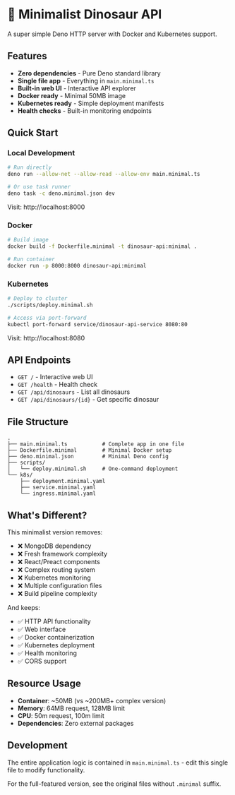 # 🦕 Minimalist Dinosaur API

A super simple Deno HTTP server with Docker and Kubernetes support.

## Features

- **Zero dependencies** - Pure Deno standard library
- **Single file app** - Everything in `main.minimal.ts`
- **Built-in web UI** - Interactive API explorer
- **Docker ready** - Minimal 50MB image
- **Kubernetes ready** - Simple deployment manifests
- **Health checks** - Built-in monitoring endpoints

## Quick Start

### Local Development

```bash
# Run directly
deno run --allow-net --allow-read --allow-env main.minimal.ts

# Or use task runner
deno task -c deno.minimal.json dev
```

Visit: http://localhost:8000

### Docker

```bash
# Build image
docker build -f Dockerfile.minimal -t dinosaur-api:minimal .

# Run container
docker run -p 8000:8000 dinosaur-api:minimal
```

### Kubernetes

```bash
# Deploy to cluster
./scripts/deploy.minimal.sh

# Access via port-forward
kubectl port-forward service/dinosaur-api-service 8080:80
```

Visit: http://localhost:8080

## API Endpoints

- `GET /` - Interactive web UI  
- `GET /health` - Health check
- `GET /api/dinosaurs` - List all dinosaurs
- `GET /api/dinosaurs/{id}` - Get specific dinosaur

## File Structure

```
.
├── main.minimal.ts           # Complete app in one file
├── Dockerfile.minimal        # Minimal Docker setup  
├── deno.minimal.json         # Minimal Deno config
├── scripts/
│   └── deploy.minimal.sh     # One-command deployment
└── k8s/
    ├── deployment.minimal.yaml
    ├── service.minimal.yaml
    └── ingress.minimal.yaml
```

## What's Different?

This minimalist version removes:
- ❌ MongoDB dependency
- ❌ Fresh framework complexity
- ❌ React/Preact components
- ❌ Complex routing system
- ❌ Kubernetes monitoring
- ❌ Multiple configuration files
- ❌ Build pipeline complexity

And keeps:
- ✅ HTTP API functionality
- ✅ Web interface
- ✅ Docker containerization
- ✅ Kubernetes deployment
- ✅ Health monitoring
- ✅ CORS support

## Resource Usage

- **Container**: ~50MB (vs ~200MB+ complex version)
- **Memory**: 64MB request, 128MB limit
- **CPU**: 50m request, 100m limit
- **Dependencies**: Zero external packages

## Development

The entire application logic is contained in `main.minimal.ts` - edit this single file to modify functionality.

For the full-featured version, see the original files without `.minimal` suffix.
